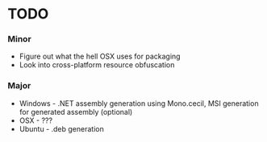 # TODO

### Minor

  * Figure out what the hell OSX uses for packaging
  * Look into cross-platform resource obfuscation

### Major

  * Windows - .NET assembly generation using Mono.cecil, MSI generation for generated assembly (optional)
  * OSX - ???
  * Ubuntu - .deb generation

